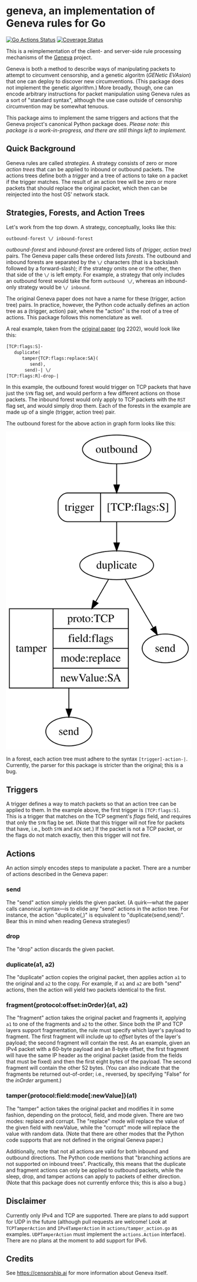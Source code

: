 # geneva, an implementation of Geneva rules for Go
[![Go Actions Status](https://github.com/getlantern/geneva/actions/workflows/run-tests.yaml/badge.svg)](https://github.com/getlantern/geneva/actions)
[![Coverage Status](https://coveralls.io/repos/github/getlantern/geneva/badge.svg?branch=main)](https://coveralls.io/github/getlantern/geneva?branch=main)

This is a reimplementation of the client- and server-side rule processing mechanisms of the [Geneva][geneva] project.

Geneva is both a method to describe ways of manipulating packets to attempt to circumvent censorship, and a genetic
algoritm (_GENetic EVAsion_) that one can deploy to discover new circumventions. (This package does not implement the
genetic algorithm.) More broadly, though, one can encode arbitrary instructions for packet manipulation using Geneva
rules as a sort of "standard syntax", although the use case outside of censorship circumvention may be somewhat tenuous.

This package aims to implement the same triggers and actions that the Geneva project's canonical Python package
does. _Please note: this package is a work-in-progress, and there are still things left to implement._

## Quick Background

Geneva rules are called _strategies_. A strategy consists of zero or more _action trees_ that can be applied to inbound
or outbound packets. The actions trees define both a _trigger_ and a tree of actions to take on a packet if the trigger
matches. The result of an action tree will be zero or more packets that should replace the original packet, which then
can be reinjected into the host OS' network stack.

## Strategies, Forests, and Action Trees

Let's work from the top down. A strategy, conceptually, looks like this:

    outbound-forest \/ inbound-forest

_outbound-forest_ and _inbound-forest_ are ordered lists of _(trigger, action tree)_ pairs. The Geneva paper calls these
ordered lists _forests_. The outbound and inbound forests are separated by the `\/` characters (that is a backslash
followed by a forward-slash); if the strategy omits one or the other, then that side of the `\/` is left empty. For
example, a strategy that only includes an outbound forest would take the form `outbound \/`, whereas an inbound-only
strategy would be `\/ inbound`.

The original Geneva paper does not have a name for these (trigger, action tree) pairs. In practice, however, the Python
code actually defines an action tree as a (trigger, action) pair, where the "action" is the root of a tree of
actions. This package follows this nomenclature as well.

A real example, taken from the [original paper][geneva-paper] (pg 2202), would look like this:

    [TCP:flags:S]-
       duplicate(
          tamper{TCP:flags:replace:SA}(
             send),
           send)-| \/
    [TCP:flags:R]-drop-|

In this example, the outbound forest would trigger on TCP packets that have just the `SYN` flag set, and would perform a
few different actions on those packets. The inbound forest would only apply to TCP packets with the `RST` flag set, and
would simply drop them. Each of the forests in the example are made up of a single (trigger, action tree) pair.

The outbound forest for the above action in graph form looks like this:

![Inbound Forest Graph](img/rule_example.svg)

In a forest, each action tree must adhere to the syntax `[trigger]-action-|`. Currently, the parser for this package is
stricter than the original; this is a bug.

## Triggers

A trigger defines a way to match packets so that an action tree can be applied to them. In the example above, the first
trigger is `[TCP:flags:S]`. This is a trigger that matches on the TCP segment's _flags_ field, and requires that only
the `SYN` flag be set. (Note that this trigger will not fire for packets that have, i.e., both `SYN` and `ACK` set.) If
the packet is not a TCP packet, or the flags do not match exactly, then this trigger will not fire.

## Actions

An action simply encodes steps to manipulate a packet. There are a number of actions described in the Geneva paper:

### send

The "send" action simply yields the given packet. (A quirk—what the paper calls canonical syntax—is to elide any "send"
actions in the action tree. For instance, the action "duplicate(,)" is equivalent to "duplicate(send,send)". Bear this
in mind when reading Geneva strategies!)

### drop

The "drop" action discards the given packet.

### duplicate(a1, a2)

The "duplicate" action copies the original packet, then applies action `a1` to the original and `a2` to the copy. For
example, if `a1` and `a2` are both "send" actions, then the action will yield two packets identical to the first.

### fragment{protocol:offset:inOrder}(a1, a2)

The "fragment" action takes the original packet and fragments it, applying `a1` to one of the fragments and `a2` to the
other. Since both the IP and TCP layers support fragmentation, the rule must specify which layer's payload to
fragment. The first fragment will include up to _offset_ bytes of the layer's payload; the second fragment will contain
the rest. As an example, given an IPv4 packet with a 60-byte payload and an 8-byte offset, the first fragment will have
the same IP header as the original packet (aside from the fields that must be fixed) and then the first eight bytes of
the payload. The second fragment will contain the other 52 bytes. (You can also indicate that the fragments be returned
out-of-order; i.e., reversed, by specifying "False" for the _inOrder_ argument.)

### tamper{protocol:field:mode[:newValue]}(a1)

The "tamper" action takes the original packet and modifies it in some fashion, depending on the protocol, field, and
mode given. There are two modes: replace and corrupt. The "replace" mode will replace the value of the given field with
newValue, while the "corrupt" mode will replace the value with random data. (Note that there are other modes that the
Python code supports that are not defined in the original Geneva paper.)

Additionally, note that not all actions are valid for both inbound and outbound directions. The Python code mentions
that "branching actions are not supported on inbound trees". Practically, this means that the duplicate and fragment
actions can only be applied to outbound packets, while the sleep, drop, and tamper actions can apply to packets of
either direction. (Note that this package does not currently enforce this; this is also a bug.)

## Disclaimer

Currently only IPv4 and TCP are supported. There are plans to add support for UDP in the future (although pull requests
are welcome! Look at `TCPTamperAction` and `IPv4TamperAction` in `actions/tamper_action.go` as examples.
`UDPTamperAction` must implement the `actions.Action` interface). There are no plans at the moment to add support 
for IPv6.

## Credits

See https://censorship.ai for more information about Geneva itself.


[geneva]: https://censorship.ai
[geneva-paper]: https://geneva.cs.umd.edu/papers/geneva_ccs19.pdf
